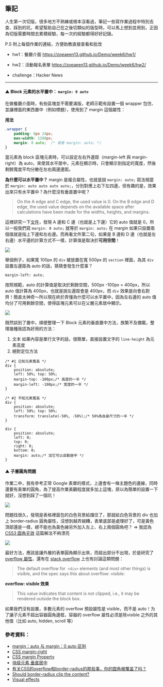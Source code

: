 ## 筆記
人生第一次切版，很多地方不熟練或根本沒看過，筆記一些寫作業過程中特別去查、踩到的坑，希望幫助自己在之後切類似的版型時，可以馬上想到並用到，正因為切版需要時間去累積經驗，每一次的經驗都得好好記錄。

P.S 附上每個作業的連結，方便助教直接查看和批改

* hw1：餐廳介面  https://zoeaeen13.github.io/Demo/week6/hw1/

* hw2：活動報名表單  https://zoeaeen13.github.io/Demo/week6/hw2/

* challenge：Hacker News  

---

#### ▲ Block 元素的水平置中： `margin: 0 auto`
在做餐廳介面時，有些區塊並不需要滿版，老師示範有設置一個 wrapper 包住、並讓裡面的東西置中（例如標題），使用到了 margin 這個屬性：

**用法**
```css
.wrapper {
    padding: 0px 24px;
    max-width: 1280px;
    margin: 0 auto;  /* 或者 margin: auto; */
}
```
當元素為 block 區塊元素時，可以設定左右外邊距（margin-left 與 margin-right）為 auto，來使其水平居中，元素在顯示時，只會顯示到指定的寬度，然後剩餘寬度平均分散在左右兩邊邊距。


**為什麼可以水平置中？**
margin 是複合屬性，也就是說 `margin: auto;` 寫法相當於 `margin: auto auto auto auto;`，分別對應上右下左四邊，但有趣的是，效果出來只有水平置中？為什麼沒有垂直置中呢？

>On the A edge and C edge, the used value is 0. On the B edge and D edge, the used value depends on the available space after calculations have been made for the widths, heights, and margins.

這裡研究一下[文件](https://www.quackit.com/css/properties/css_margin-right.cfm)，發現 A 邊和 C 邊（也就是上下邊）它的 auto 值就是 0，所以一般我們寫 `margin: 0 auto;` 就等於 `margin: auto;` 在 margin 如果只設置兩個值就是指上下邊和左右邊。而再看文件第二句，如果是 B 邊和 D 邊（也就是左右邊）水平邊的計算方式不一樣，計算值是取決於**可用空間**！

![](https://i.imgur.com/hsjiDLr.png)


舉個例子，如果寬 100px 的 `div` 被放置在寬 500px 的 `section` 裡面，為其 `div` 設置左邊距為 auto 的話，猜猜會發生什麼事？
```css=
margin-left: auto;
```
按照規範，auto 的計算值是取決於剩餘空間，500px -100px = 400px，所以 auto 值計算為 400px，也就是說左邊距會是 400px，而 `div` 效果是向會右對齊！簡直太神奇～所以現在終於弄懂為什麼可以水平置中，因為左右邊的 auto 值均分了可用剩餘空間，使得區塊元素可以在父層元素居中顯示。

![](https://i.imgur.com/FGAFSP5.png)

既然談到了置中，順便整理一下 Block 元素的垂直置中方法，族繁不及備載，整理幾種我認為好用的方法：
1. 文本
如果內容是單行文字的話，很簡單，直接設置文字的 `line-height` 為元素高度
2. 絕對定位方法
```css=
/* #1 已知元素寬高 */
div {
    position: absolute; 
    left: 50%; top: 50%; 
    margin-top: -100px;/* 高度的一半 */ 
    margin-left: -100px;/* 宽度的一半 */
}

/* #2 不知元素寬高 */
div {
    position: absolute; 
    left: 50%; top: 50%; 
    transform: translate(-50%, -50%);/* 50%為自身尺寸的一半 */
}

div {
    position: absolute; 
    left: 0; 
    top: 0; 
    right: 0; 
    bottom: 0; 
    margin: auto;/* 加它可以自動居中 */
}
```

#### ▲ 子層圓角問題

作業二中，我有參考正常 Google 表單的樣式，上邊會有一條主題色的邊線，同時還要有表單的圓角，為了提高作業美觀程度就多加上這塊，原以為簡單的設置一下就好，沒想到踩了一個坑！

![](https://i.imgur.com/W3jG5Dg.png)

問題找很久，發現是表格裡面包的白色背景給擋住了，那就給白色背景的 div 也加上 border-radius 圓角屬性，沒想到越弄越糟，表單底部是處理好了，可是黃色頂部還是一樣，總不能也為黃色線另外加入左上、右上兩個圓角吧？ => 我認為 [CSS3 圆角无效](http://alfred-sun.github.io/tuliangblog/CSS3-radius-invalid/) 這篇解法不夠漂亮

![](https://i.imgur.com/JnEbm1V.png)

最好方法，應該是讓外層的表單圓角顯示出來，而超出部分不出現，於是研究了 [overflow 屬性](https://www.w3.org/TR/CSS21/visufx.html)，還有在 [stack overflow](https://stackoverflow.com/questions/8582176/should-border-radius-clip-the-content) 上也有討論這類問題：
> The default overflow for` <div>` elements (and most other things) is visible, and the spec says this about overflow: visible:

**overflow: visible 效果**
> This value indicates that content is not clipped, i.e., it may be rendered outside the block box.

如果我們沒有設置，多數元素的 overflow 預設屬性是 visible，而不是 auto！为了讓子元素不超出容器圓角邊框，容器的 overflow 屬性必须是除visible 之外的其他值（比如 auto, hidden, scroll 等）


### 參考資料：
* [margin：auto 与 margin：0 auto 区别](https://blog.csdn.net/dkmings/article/details/51661056)
* [CSS margin-right](https://www.quackit.com/css/properties/css_margin-right.cfm)
* [CSS margin Property](https://www.w3schools.com/cssref/pr_margin.asp)
* [块级元素 垂直居中](https://blog.csdn.net/dkmings/article/details/51671351)
* [有关CSS的overflow和border-radius的那些事，你的圆角被覆盖了吗？](https://www.cnblogs.com/sanshi/p/9712426.html)
* [Should border-radius clip the content?](https://stackoverflow.com/questions/8582176/should-border-radius-clip-the-content)
* [Visual effects](https://www.w3.org/TR/CSS21/visufx.html)